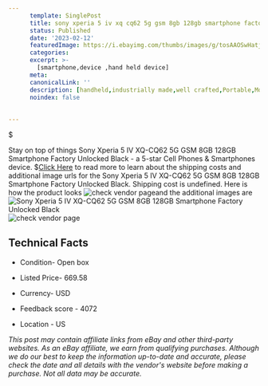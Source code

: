 ```yaml
---
      template: SinglePost
      title: sony xperia 5 iv xq cq62 5g gsm 8gb 128gb smartphone factory unlocked black
      status: Published
      date: '2023-02-12'
      featuredImage: https://i.ebayimg.com/thumbs/images/g/tosAAOSwHatjz0EA/s-l225.jpg
      categories: 
      excerpt: >-
        [smartphone,device ,hand held device]
      meta:
      canonicalLink: ''
      description: [handheld,industrially made,well crafted,Portable,Mobile,Compact,Convenient,Lightweight,Maneuverable,Man-portable,Miniature,Carriable,Hand-held,Light,Holdable,Transportable,Mobile device,Pocket-sized,On-the-go,Wireless,Cordless,Compact size,Convenient size, smartphone,device ,hand held device]
      noindex: false
      
        
---
```

$

Stay on top of things Sony Xperia 5 IV XQ-CQ62 5G GSM 8GB 128GB Smartphone Factory Unlocked Black - a 5-star Cell Phones & Smartphones device.
$[Click Here](https://www.ebay.com/itm/115682758525?hash=item1aef3acf7d%3Ag%3AtosAAOSwHatjz0EA&mkevt=1&mkcid=1&mkrid=711-53200-19255-0&campid=%253CePNCampaignId%253E&customid=%253CreferenceId%253E&toolid=10049) to read more to learn about the shipping costs and additional image urls for the Sony Xperia 5 IV XQ-CQ62 5G GSM 8GB 128GB Smartphone Factory Unlocked Black. Shipping cost is undefined. Here is how the product looks ![check vendor page](https://i.ebayimg.com/thumbs/images/g/tosAAOSwHatjz0EA/s-l225.jpg)and the additional images are![Sony Xperia 5 IV XQ-CQ62 5G GSM 8GB 128GB Smartphone Factory Unlocked Black](https://i.ebayimg.com/images/g/tosAAOSwHatjz0EA/s-l1600.jpg)![check vendor page](https://origin-galleryplus.ebayimg.com/ws/web/115682758525_2_0_1/225x225.jpg,https://origin-galleryplus.ebayimg.com/ws/web/115682758525_3_0_1/225x225.jpg,https://origin-galleryplus.ebayimg.com/ws/web/115682758525_4_0_1/225x225.jpg,https://origin-galleryplus.ebayimg.com/ws/web/115682758525_5_0_1/225x225.jpg,https://origin-galleryplus.ebayimg.com/ws/web/115682758525_6_0_1/225x225.jpg,https://origin-galleryplus.ebayimg.com/ws/web/115682758525_7_0_1/225x225.jpg,https://origin-galleryplus.ebayimg.com/ws/web/115682758525_8_0_1/225x225.jpg,https://origin-galleryplus.ebayimg.com/ws/web/115682758525_9_0_1/225x225.jpg,https://origin-galleryplus.ebayimg.com/ws/web/115682758525_10_0_1/225x225.jpg,https://origin-galleryplus.ebayimg.com/ws/web/115682758525_11_0_1/225x225.jpg)



 ## Technical Facts 



     
      

 - Condition- Open box 


      

 - Listed Price- 669.58 


      

 - Currency- USD 


      

 - Feedback score - 4072 


      

 - Location - US 


      
      

 *_This post may contain affiliate links from eBay and other third-party websites. As an eBay affiliate, we earn from qualifying purchases. Although we do our best to keep the information up-to-date and accurate, please check the date and all details with the vendor's website before making a purchase. Not all data may be accurate._*







